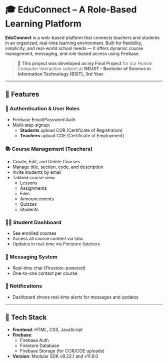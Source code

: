 # 🎓 EduConnect – A Role-Based Learning Platform

**EduConnect** is a web-based platform that connects teachers and students in an organized, real-time learning environment. Built for flexibility, simplicity, and real-world school needs — it offers dynamic course management, messaging, and role-based access using Firebase.

> 🏁 **This project was developed as my Final Project** for our Human Computer Interaction subject at **NEUST – Bachelor of Science in Information Technology (BSIT), 3rd Year**.

---

## 🚀 Features

### 🔐 Authentication & User Roles
- Firebase Email/Password Auth
- Multi-step signup:
  - **Students** upload COR (Certificate of Registration)
  - **Teachers** upload COE (Certificate of Employment)

### 📚 Course Management (Teachers)
- Create, Edit, and Delete Courses
- Manage title, section, code, and description
- Invite students by email
- Tabbed course view:  
  - Lessons  
  - Assignments  
  - Files  
  - Announcements  
  - Quizzes  
  - Students

### 🧑‍🎓 Student Dashboard
- See enrolled courses
- Access all course content via tabs
- Updates in real-time via Firestore listeners

### 💬 Messaging System
- Real-time chat (Firestore-powered)
- One-to-one contact per course

### 🔔 Notifications
- Dashboard shows real-time alerts for messages and updates

---

## 🧰 Tech Stack

- **Frontend**: HTML, CSS, JavaScript
- **Firebase**:
  - Firebase Auth
  - Firestore Database
  - Firebase Storage (for COR/COE uploads)
- **Version**: Modular SDK v9.22.1 and v11.6.0
